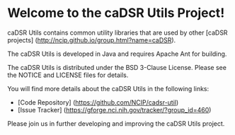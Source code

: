 Welcome to the caDSR Utils Project!
=====================================
caDSR Utils contains common utility libraries that are used by other [caDSR projects] (http://ncip.github.io/group.html?name=caDSR).

The caDSR Utils is developed in Java and requires Apache Ant for building.

The caDSR Utils is distributed under the BSD 3-Clause License.
Please see the NOTICE and LICENSE files for details.

You will find more details about the caDSR Utils in the following links:

 * [Code Repository] (https://github.com/NCIP/cadsr-util)
 * [Issue Tracker] (https://gforge.nci.nih.gov/tracker/?group_id=460)

Please join us in further developing and improving the caDSR Utils project.
